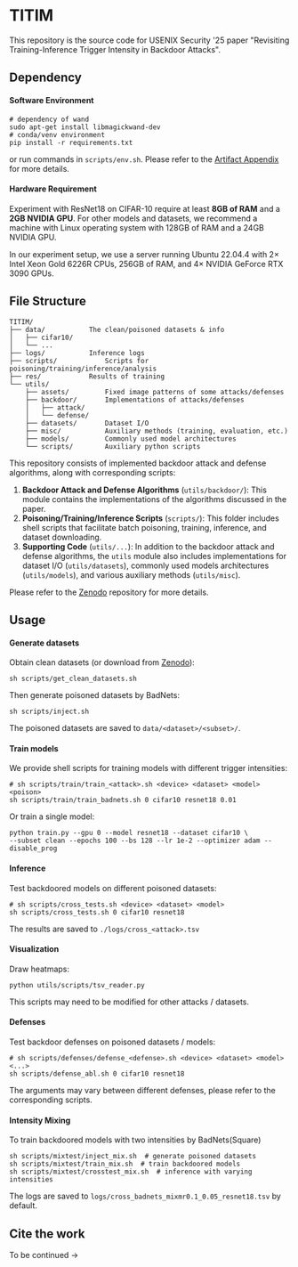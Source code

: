 # TITIM

This repository is the source code for USENIX Security '25 paper "Revisiting Training-Inference Trigger Intensity in Backdoor Attacks".



## Dependency

#### Software Environment

```shell
# dependency of wand
sudo apt-get install libmagickwand-dev
# conda/venv environment
pip install -r requirements.txt
```

or run commands in `scripts/env.sh`. Please refer to the [Artifact Appendix](./artifact_appendix.pdf) for more details. 

#### Hardware Requirement

Experiment with ResNet18 on CIFAR-10 require at least **8GB of RAM** and a **2GB NVIDIA GPU**. For other models and datasets, we recommend a machine with Linux operating system with 128GB of RAM and a 24GB NVIDIA GPU. 

In our experiment setup, we use a server running Ubuntu 22.04.4 with 2× Intel Xeon Gold 6226R CPUs, 256GB of RAM, and 4× NVIDIA GeForce RTX 3090 GPUs. 



## File Structure

```
TITIM/
├── data/			The clean/poisoned datasets & info
│   ├── cifar10/
│   └── ...
├── logs/			Inference logs
├── scripts/			Scripts for poisoning/training/inference/analysis
├── res/			Results of training
└── utils/
    ├── assets/			Fixed image patterns of some attacks/defenses
    ├── backdoor/		Implementations of attacks/defenses
    │   ├── attack/
    │   └── defense/
    ├── datasets/		Dataset I/O
    ├── misc/			Auxiliary methods (training, evaluation, etc.)
    ├── models/			Commonly used model architectures
    └── scripts/		Auxiliary python scripts
```

This repository consists of implemented backdoor attack and defense algorithms, along with corresponding scripts:

1. **Backdoor Attack and Defense Algorithms** (`utils/backdoor/`): This module contains the implementations of the algorithms discussed in the paper. 
2. **Poisoning/Training/Inference Scripts** (`scripts/`): This folder includes shell scripts that facilitate batch poisoning, training, inference, and dataset downloading.
3. **Supporting Code** (`utils/...`): In addition to the backdoor attack and defense algorithms, the `utils` module also includes implementations for dataset I/O (`utils/datasets`), commonly used models architectures (`utils/models`), and various auxiliary methods (`utils/misc`). 

Please refer to the [Zenodo](https://zenodo.org/records/14729436) repository for more details.



## Usage

#### Generate datasets

Obtain clean datasets (or download from [Zenodo](https://zenodo.org/records/14729436)): 

 ```shell
sh scripts/get_clean_datasets.sh
 ```

Then generate poisoned datasets by BadNets:

```shell
sh scripts/inject.sh
```

The poisoned datasets are saved to `data/<dataset>/<subset>/`.



#### Train models

We provide shell scripts for training models with different trigger intensities: 

```shell
# sh scripts/train/train_<attack>.sh <device> <dataset> <model> <poison>
sh scripts/train/train_badnets.sh 0 cifar10 resnet18 0.01
```

Or train a single model:

```shell
python train.py --gpu 0 --model resnet18 --dataset cifar10 \
--subset clean --epochs 100 --bs 128 --lr 1e-2 --optimizer adam --disable_prog
```



#### Inference

Test backdoored models on different poisoned datasets:

```shell
# sh scripts/cross_tests.sh <device> <dataset> <model>
sh scripts/cross_tests.sh 0 cifar10 resnet18
```

The results are saved to `./logs/cross_<attack>.tsv`



#### Visualization

Draw heatmaps:

```shell
python utils/scripts/tsv_reader.py
```

This scripts may need to be modified for other attacks / datasets.


#### Defenses

Test backdoor defenses on poisoned datasets / models:

```shell
# sh scripts/defenses/defense_<defense>.sh <device> <dataset> <model> <...>
sh scripts/defense_abl.sh 0 cifar10 resnet18
```

The arguments may vary between different defenses, please refer to the corresponding scripts. 


#### Intensity Mixing

To train backdoored models with two intensities by BadNets(Square)

```shell
sh scripts/mixtest/inject_mix.sh  # generate poisoned datasets
sh scripts/mixtest/train_mix.sh  # train backdoored models
sh scripts/mixtest/crosstest_mix.sh  # inference with varying intensities
```

The logs are saved to `logs/cross_badnets_mixmr0.1_0.05_resnet18.tsv` by default.


## Cite the work

To be continued $\rightarrow$
